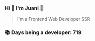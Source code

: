 ### Hi 👋 I&#39;m Juani 🦁

> I&#39;m a Frontend Web Developer SSR

### 📚 Days being a developer: 719
